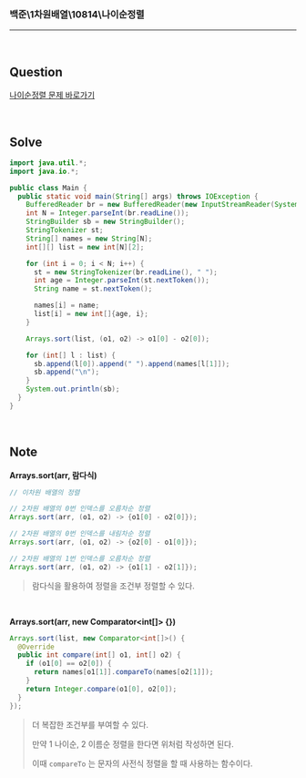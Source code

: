 ### 백준\1차원배열\10814\나이순정렬

---

<br/>

## Question

[나이순정렬 문제 바로가기](https://www.acmicpc.net/problem/10814)

<br/>

## Solve

```java
import java.util.*;
import java.io.*;

public class Main {
  public static void main(String[] args) throws IOException {
    BufferedReader br = new BufferedReader(new InputStreamReader(System.in));
    int N = Integer.parseInt(br.readLine());
    StringBuilder sb = new StringBuilder();
    StringTokenizer st;
    String[] names = new String[N];
    int[][] list = new int[N][2];

    for (int i = 0; i < N; i++) {
      st = new StringTokenizer(br.readLine(), " ");
      int age = Integer.parseInt(st.nextToken());
      String name = st.nextToken();

      names[i] = name;
      list[i] = new int[]{age, i};
    }

    Arrays.sort(list, (o1, o2) -> o1[0] - o2[0]);

    for (int[] l : list) {
      sb.append(l[0]).append(" ").append(names[l[1]]);
      sb.append("\n");
    }
    System.out.println(sb);
  }
}
```

<br/>

## Note

**Arrays.sort(arr, 람다식)**

```java
// 이차원 배열의 정렬

// 2차원 배열의 0번 인덱스를 오름차순 정렬
Arrays.sort(arr, (o1, o2) -> {o1[0] - o2[0]});

// 2차원 배열의 0번 인덱스를 내림차순 정렬
Arrays.sort(arr, (o1, o2) -> {o2[0] - o1[0]});

// 2차원 배열의 1번 인덱스를 오름차순 정렬
Arrays.sort(arr, (o1, o2) -> {o1[1] - o2[1]});
```

> 람다식을 활용하여 정렬을 조건부 정렬할 수 있다.

<br/>

**Arrays.sort(arr, new Comparator<int[]> {})**

```java
Arrays.sort(list, new Comparator<int[]>() {
  @Override
  public int compare(int[] o1, int[] o2) {
    if (o1[0] == o2[0]) {
      return names[o1[1]].compareTo(names[o2[1]]);
    }
    return Integer.compare(o1[0], o2[0]);
  }
});
```

> 더 복잡한 조건부를 부여할 수 있다.
>
> 만약 1 나이순, 2 이름순 정렬을 한다면 위처럼 작성하면 된다.
>
> 이때 `compareTo` 는 문자의 사전식 정렬을 할 때 사용하는 함수이다.
